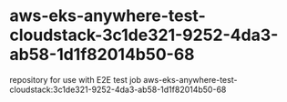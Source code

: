 # aws-eks-anywhere-test-cloudstack-3c1de321-9252-4da3-ab58-1d1f82014b50-68
repository for use with E2E test job aws-eks-anywhere-test-cloudstack:3c1de321-9252-4da3-ab58-1d1f82014b50-68
